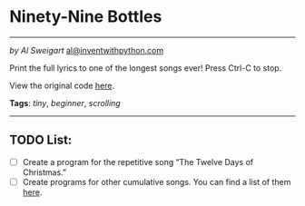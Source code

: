 # Ninety-Nine Bottles
___
_by Al Sweigart_ al@inventwithpython.com

Print the full lyrics to one of the longest songs ever! Press
Ctrl-C to stop.

View the original code [here](https://nostarch.com/big-book-small-python-projects).

**Tags**: _tiny_, _beginner_, _scrolling_

___

## TODO List:

* [ ] Create a program for the repetitive song “The Twelve Days of Christmas.”
* [ ] Create programs for other cumulative songs. You can find a list of them [here](https://en.wikipedia.org/wiki/Cumulative_song).
